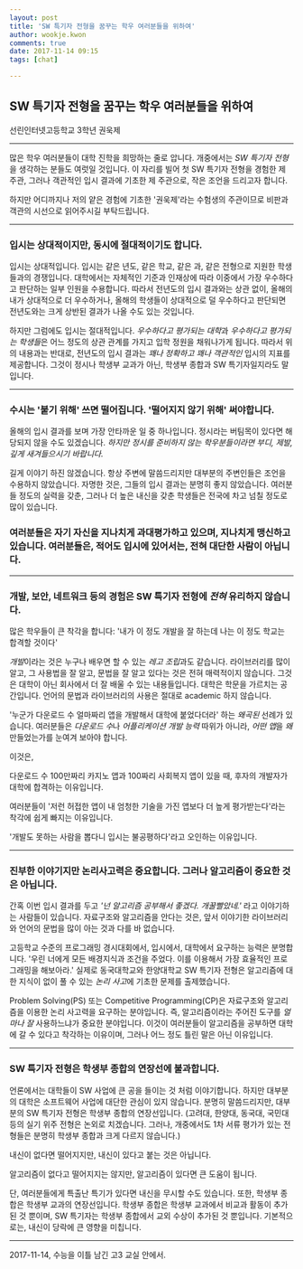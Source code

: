 ```yaml
---
layout: post
title: 'SW 특기자 전형을 꿈꾸는 학우 여러분들을 위하여'
author: wookje.kwon
comments: true
date: 2017-11-14 09:15
tags: [chat]

---
```


## SW 특기자 전형을 꿈꾸는 학우 여러분들을 위하여

선린인터넷고등학교 3학년 권욱제

---

많은 학우 여러분들이 대학 진학을 희망하는 줄로 압니다. 개중에서는 *SW 특기자 전형*을 생각하는 분들도 여럿일 것입니다. 이 자리를 빌어 첫 SW 특기자 전형을 경험한 제 주관, 그러나 객관적인 입시 결과에 기초한 제 주관으로, 작은 조언을 드리고자 합니다.

하지만 어디까지나 저의 얕은 경험에 기초한 '권욱제'라는 수험생의 주관이므로 비판과 객관의 시선으로 읽어주시길 부탁드립니다.

---

### 입시는 상대적이지만, 동시에 절대적이기도 합니다.

입시는 상대적입니다. 입시는 같은 년도, 같은 학교, 같은 과, 같은 전형으로 지원한 학생들과의 경쟁입니다. 대학에서는 자체적인 기준과 인재상에 따라 이중에서 가장 우수하다고 판단하는 일부 인원을 수용합니다. 따라서 전년도의 입시 결과와는 상관 없이, 올해의 내가 상대적으로 더 우수하거나, 올해의 학생들이 상대적으로 덜 우수하다고 판단되면 전년도와는 크게 상반된 결과가 나올 수도 있는 것입니다.

하지만 그럼에도 입시는 절대적입니다. *우수하다고 평가되는 대학*과 *우수하다고 평가되는 학생들*은 어느 정도의 상관 관계를 가지고 입학 정원을 채워나가게 됩니다. 따라서 위의 내용과는 반대로, 전년도의 입시 결과는 *꽤나 정확하고 꽤나 객관적인* 입시의 지표를 제공합니다. 그것이 정시나 학생부 교과가 아닌, 학생부 종합과 SW 특기자일지라도 말입니다.

---

### 수시는 '붙기 위해' 쓰면 떨어집니다. '떨어지지 않기 위해' 써야합니다.

올해의 입시 결과를 보며 가장 안타까운 일 중 하나입니다. 정시라는 버팀목이 있다면 해당되지 않을 수도 있겠습니다. *하지만 정시를 준비하지 않는 학우분들이라면 부디, 제발, 깊게 새겨들으시기 바랍니다.*

길게 이야기 하진 않겠습니다. 항상 주변에 말씀드리지만 대부분의 주변인들은 조언을 수용하지 않았습니다. 자명한 것은, 그들의 입시 결과는 분명히 좋지 않았습니다. 여러분들 정도의 실력을 갖춘, 그러나 더 높은 내신을 갖춘 학생들은 전국에 차고 넘칠 정도로 많이 있습니다.

### 여러분들은 자기 자신을 지나치게 과대평가하고 있으며, 지나치게 맹신하고 있습니다. 여러분들은, 적어도 입시에 있어서는, 전혀 대단한 사람이 아닙니다.

---

### 개발, 보안, 네트워크 등의 경험은 SW 특기자 전형에 *전혀* 유리하지 않습니다.

많은 학우들이 큰 착각을 합니다: '내가 이 정도 개발을 잘 하는데 나는 이 정도 학교는 합격할 것이다'

*개발*이라는 것은 누구나 배우면 할 수 있는 *레고 조립*과도 같습니다. 라이브러리를 많이 알고, 그 사용법을 잘 알고, 문법을 잘 알고 있다는 것은 전혀 매력적이지 않습니다. 그것은 대학이 아닌 회사에서 더 잘 배울 수 있는 내용들입니다. 대학은 학문을 가르치는 공간입니다. 언어의 문법과 라이브러리의 사용은 절대로 academic 하지 않습니다.

'누군가 다운로드 수 얼마짜리 앱을 개발해서 대학에 붙었다더라' 하는 *왜곡된* 선례가 있습니다. 여러분들은 *다운로드 수*나 *어플리케이션 개발 능력* 따위가 아니라, *어떤 앱*을 *왜* 만들었는가를 눈여겨 보아야 합니다.

이것은,

다운로드 수 100만짜리 카지노 앱과 100짜리 사회복지 앱이 있을 때, 후자의 개발자가 대학에 합격하는 이유입니다.

여러분들이 '저런 허접한 앱이 내 엄청한 기술을 가진 앱보다 더 높게 평가받는다'라는 착각에 쉽게 빠지는 이유입니다.

'개발도 못하는 사람을 뽑다니 입시는 불공평하다'라고 오인하는 이유입니다.

---

### 진부한 이야기지만 논리사고력은 중요합니다. 그러나 알고리즘이 중요한 것은 아닙니다.

간혹 이번 입시 결과를 두고 *'넌 알고리즘 공부해서 좋겠다. 개꿀빨았네.'* 라고 이야기하는 사람들이 있습니다. 자료구조와 알고리즘을 안다는 것은, 앞서 이야기한 라이브러리와 언어의 문법을 많이 아는 것과 다를 바 없습니다.

고등학교 수준의 프로그래밍 경시대회에서, 입시에서, 대학에서 요구하는 능력은 분명합니다. '우린 너에게 모든 배경지식과 조건을 주었다. 이를 이용해서 가장 효율적인 프로그래밍을 해보아라.' 실제로 동국대학교와 한양대학교 SW 특기자 전형은 알고리즘에 대한 지식이 없이 풀 수 있는 *논리 사고*에 기초한 문제를 출제했습니다.

Problem Solving(PS) 또는 Competitive Programming(CP)은 자료구조와 알고리즘을 이용한 논리 사고력을 요구하는 분야입니다. 즉, 알고리즘이라는 주어진 도구를 *얼마나 잘* 사용하느냐가 중요한 분야입니다. 이것이 여러분들이 알고리즘을 공부하면 대학에 갈 수 있다고 착각하는 이유이며, 그러나 어느 정도 틀린 말은 아닌 이유입니다.

---

### SW 특기자 전형은 학생부 종합의 연장선에 불과합니다.

언론에서는 대학들이 SW 사업에 큰 공을 들이는 것 처럼 이야기합니다. 하지만 대부분의 대학은 소프트웨어 사업에 대단한 관심이 있지 않습니다. 분명히 말씀드리지만, 대부분의 SW 특기자 전형은 학생부 종합의 연장선입니다. (고려대, 한양대, 동국대, 국민대 등의 실기 위주 전형은 논외로 치겠습니다. 그러나, 개중에서도 1차 서류 평가가 있는 전형들은 분명히 학생부 종합과 크게 다르지 않습니다.)

내신이 없다면 떨어지지만, 내신이 있다고 붙는 것은 아닙니다.

알고리즘이 없다고 떨어지지는 않지만, 알고리즘이 있다면 큰 도움이 됩니다.

단, 여러분들에게 특출난 특기가 있다면 내신을 무시할 수도 있습니다. 또한, 학생부 종합은 학생부 교과의 연장선입니다. 학생부 종합은 학생부 교과에서 비교과 활동이 추가된 것 뿐이며, SW 특기자는 학생부 종합에서 교외 수상이 추가된 것 뿐입니다. 기본적으로는, 내신이 당락에 큰 영향을 미칩니다.

---


2017-11-14, 수능을 이틀 남긴 고3 교실 안에서.